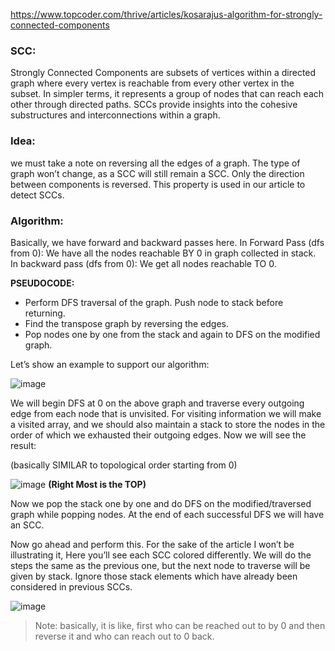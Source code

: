 https://www.topcoder.com/thrive/articles/kosarajus-algorithm-for-strongly-connected-components
### SCC:
Strongly Connected Components are subsets of vertices within a directed graph where every vertex is reachable from every other vertex in the subset. In simpler terms, it represents a group of nodes that can reach each other through directed paths. SCCs provide insights into the cohesive substructures and interconnections within a graph.

### Idea:
we must take a note on reversing all the edges of a graph. The type of graph won’t change, as a SCC will still remain a SCC.  Only the direction between components is reversed. This property is used in our article to detect SCCs.

### Algorithm:
Basically, we have forward and backward passes here.
In Forward Pass (dfs from 0):  We have all the nodes reachable BY 0 in graph collected in stack.
In backward pass (dfs from 0): We get all nodes reachable TO 0.

**PSEUDOCODE:**
- Perform DFS traversal of the graph. Push node to stack before returning.
- Find the transpose graph by reversing the edges.
- Pop nodes one by one from the stack and again to DFS on the modified graph.

Let’s show an example to support our algorithm:

![image](https://images.contentful.com/piwi0eufbb2g/6oUnkJaqwSOwrkEAbLAho3/d4aa587a030f9e870abc88e993cc0e2a/image.png)

We will begin DFS at 0 on the above graph and traverse every outgoing edge from each node that is unvisited. For visiting information we will make a visited array, and we should also maintain a stack to store the nodes in the order of which we exhausted their outgoing edges. Now we will see the result:

(basically SIMILAR to topological order starting from 0)

![image](https://images.contentful.com/piwi0eufbb2g/3ClZTtAmFjkwFR2jFmkUiv/56e7fa90f1eef283e2cc9e7eb4e1e3bc/image.png)
**(Right Most is the TOP)**

Now we pop the stack one by one and do DFS on the modified/traversed graph while popping nodes. At the end of each successful DFS we will have an SCC.

Now go ahead and perform this. For the sake of the article I won’t be illustrating it,  Here you’ll see each SCC colored differently. We will do the steps the same as the previous one, but the next node to traverse will be given by stack. Ignore those stack elements which have already been considered in previous SCCs.

![image](https://images.contentful.com/piwi0eufbb2g/1TE2fX2imobJziKfSHRdF8/83f5a74f7bccfee976af2e635844226d/image.png)


> Note: basically, it is like, first who can be reached out to by 0 and then reverse it and who can reach out to 0 back.